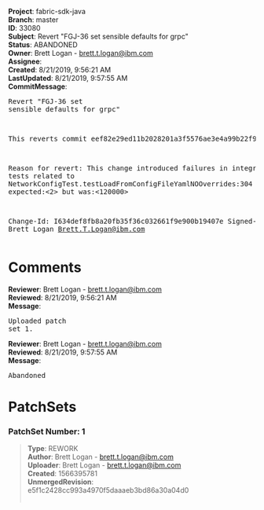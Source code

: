<strong>Project</strong>: fabric-sdk-java<br><strong>Branch</strong>: master<br><strong>ID</strong>: 33080<br><strong>Subject</strong>: Revert "FGJ-36 set sensible defaults for grpc"<br><strong>Status</strong>: ABANDONED<br><strong>Owner</strong>: Brett Logan - brett.t.logan@ibm.com<br><strong>Assignee</strong>:<br><strong>Created</strong>: 8/21/2019, 9:56:21 AM<br><strong>LastUpdated</strong>: 8/21/2019, 9:57:55 AM<br><strong>CommitMessage</strong>:<br><pre>Revert "FGJ-36 set sensible defaults for grpc"

This reverts commit eef82e29ed11b2028201a3f5576ae3e4a99b22f9.

Reason for revert: This change introduced failures in integrations tests related to NetworkConfigTest.testLoadFromConfigFileYamlNOOverrides:304 expected:<2> but was:<120000>

Change-Id: I634def8fb8a20fb35f36c032661f9e900b19407e
Signed-off-by: Brett Logan <Brett.T.Logan@ibm.com>
</pre><h1>Comments</h1><strong>Reviewer</strong>: Brett Logan - brett.t.logan@ibm.com<br><strong>Reviewed</strong>: 8/21/2019, 9:56:21 AM<br><strong>Message</strong>: <pre>Uploaded patch set 1.</pre><strong>Reviewer</strong>: Brett Logan - brett.t.logan@ibm.com<br><strong>Reviewed</strong>: 8/21/2019, 9:57:55 AM<br><strong>Message</strong>: <pre>Abandoned</pre><h1>PatchSets</h1><h3>PatchSet Number: 1</h3><blockquote><strong>Type</strong>: REWORK<br><strong>Author</strong>: Brett Logan - brett.t.logan@ibm.com<br><strong>Uploader</strong>: Brett Logan - brett.t.logan@ibm.com<br><strong>Created</strong>: 1566395781<br><strong>UnmergedRevision</strong>: e5f1c2428cc993a4970f5daaaeb3bd86a30a04d0<br><br></blockquote>